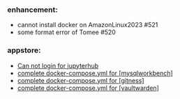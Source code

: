 ### enhancement:
- cannot install docker on AmazonLinux2023 #521
- some format error of Tomee #520


### appstore:
- [Can not login for jupyterhub](https://github.com/Websoft9/docker-library/issues/662)
- [complete docker-compose.yml for [mysqlworkbench]](https://github.com/Websoft9/docker-library/issues/663)
- [complete docker-compose.yml for [gitness]](https://github.com/Websoft9/docker-library/issues/666)
- [complete docker-compose.yml for [vaultwarden]](https://github.com/Websoft9/docker-library/issues/667)